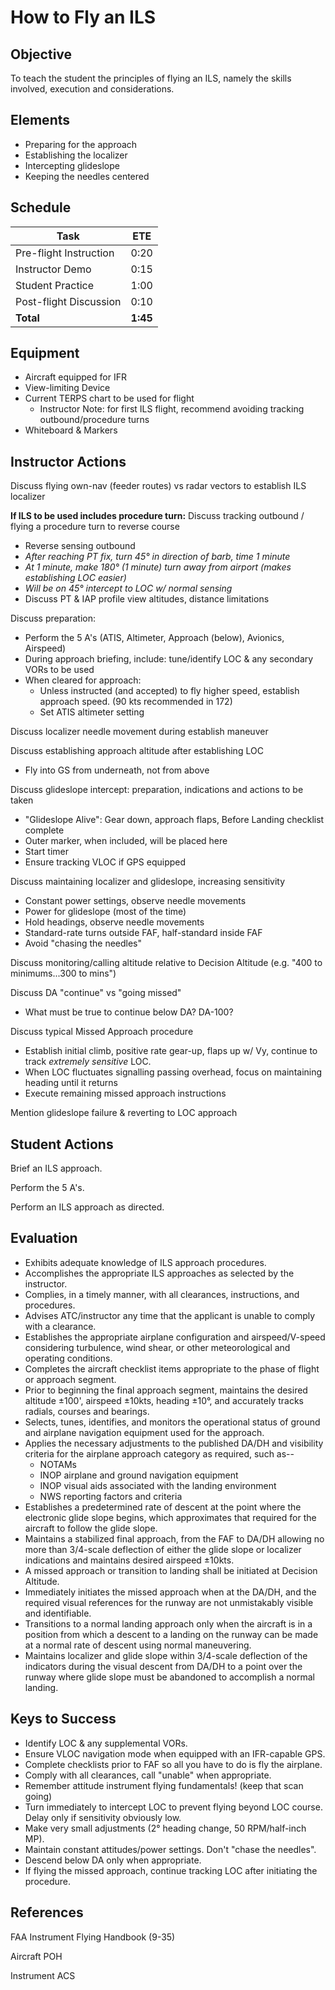 # How to Fly an ILS

## Objective
To teach the student the principles of flying an ILS, namely the skills involved, execution and considerations.

## Elements
- Preparing for the approach
- Establishing the localizer
- Intercepting glideslope
- Keeping the needles centered

## Schedule

| Task | ETE |
| ---- | --- |
| Pre-flight Instruction | 0:20 |
| Instructor Demo | 0:15 |
| Student Practice | 1:00 |
| Post-flight Discussion | 0:10 |
| **Total** | **1:45** |

## Equipment
- Aircraft equipped for IFR
- View-limiting Device
- Current TERPS chart to be used for flight
    - Instructor Note: for first ILS flight, recommend avoiding tracking outbound/procedure turns
- Whiteboard & Markers

## Instructor Actions
Discuss flying own-nav (feeder routes) vs radar vectors to establish ILS localizer

**If ILS to be used includes procedure turn:** Discuss tracking outbound / flying a procedure turn to reverse course
- Reverse sensing outbound
- _After reaching PT fix, turn 45° in direction of barb, time 1 minute_
- _At 1 minute, make 180° (1 minute) turn away from airport (makes establishing LOC easier)_
- _Will be on 45° intercept to LOC w/ normal sensing_
- Discuss PT & IAP profile view altitudes, distance limitations

Discuss preparation:
- Perform the 5 A's (ATIS, Altimeter, Approach (below), Avionics, Airspeed)
- During approach briefing, include: tune/identify LOC & any secondary VORs to be used
- When cleared for approach:
    - Unless instructed (and accepted) to fly higher speed, establish approach speed. (90 kts recommended in 172)
    - Set ATIS altimeter setting

Discuss localizer needle movement during establish maneuver

Discuss establishing approach altitude after establishing LOC
- Fly into GS from underneath, not from above

Discuss glideslope intercept: preparation, indications and actions to be taken
- "Glideslope Alive": Gear down, approach flaps, Before Landing checklist complete
- Outer marker, when included, will be placed here
- Start timer
- Ensure tracking VLOC if GPS equipped

Discuss maintaining localizer and glideslope, increasing sensitivity
- Constant power settings, observe needle movements
- Power for glideslope (most of the time)
- Hold headings, observe needle movements
- Standard-rate turns outside FAF, half-standard inside FAF
- Avoid "chasing the needles"

Discuss monitoring/calling altitude relative to Decision Altitude (e.g. "400 to minimums...300 to mins")

Discuss DA "continue" vs "going missed"
- What must be true to continue below DA? DA-100?

Discuss typical Missed Approach procedure
- Establish initial climb, positive rate gear-up, flaps up w/ Vy, continue to track _extremely sensitive_ LOC.
- When LOC fluctuates signalling passing overhead, focus on maintaining heading until it returns
- Execute remaining missed approach instructions

Mention glideslope failure & reverting to LOC approach

## Student Actions

Brief an ILS approach.

Perform the 5 A's.

Perform an ILS approach as directed.

## Evaluation

- Exhibits adequate knowledge of ILS approach procedures.
- Accomplishes the appropriate ILS approaches as selected by the instructor.
- Complies, in a timely manner, with all clearances, instructions, and procedures.
- Advises ATC/instructor any time that the applicant is unable to comply with a clearance.
- Establishes the appropriate airplane configuration and airspeed/V-speed considering turbulence, wind shear, or other meteorological and operating conditions.
- Completes the aircraft checklist items appropriate to the phase of flight or approach segment.
- Prior to beginning the final approach segment, maintains the desired altitude ±100', airspeed ±10kts, heading ±10°, and accurately tracks radials, courses and bearings.
- Selects, tunes, identifies, and monitors the operational status of ground and airplane navigation equipment used for the approach.
- Applies the necessary adjustments to the published DA/DH and visibility criteria for the airplane approach category as required, such as--
    - NOTAMs
    - INOP airplane and ground navigation equipment
    - INOP visual aids associated with the landing environment
    - NWS reporting factors and criteria
- Establishes a predetermined rate of descent at the point where the electronic glide slope begins, which approximates that required for the aircraft to follow the glide slope.
- Maintains a stabilized final approach, from the FAF to DA/DH allowing no more than 3/4-scale deflection of either the glide slope or localizer indications and maintains desired airspeed ±10kts.
- A missed approach or transition to landing shall be initiated at Decision Altitude.
- Immediately initiates the missed approach when at the DA/DH, and the required visual references for the runway are not unmistakably visible and identifiable.
- Transitions to a normal landing approach only when the aircraft is in a position from which a descent to a landing on the runway can be made at a normal rate of descent using normal maneuvering.
- Maintains localizer and glide slope within 3/4-scale deflection of the indicators during the visual descent from DA/DH to a point over the runway where glide slope must be abandoned to accomplish a normal landing.

## Keys to Success
- Identify LOC & any supplemental VORs.
- Ensure VLOC navigation mode when equipped with an IFR-capable GPS.
- Complete checklists prior to FAF so all you have to do is fly the airplane.
- Comply with all clearances, call "unable" when appropriate.
- Remember attitude instrument flying fundamentals! (keep that scan going)
- Turn immediately to intercept LOC to prevent flying beyond LOC course. Delay only if sensitivity obviously low.
- Make very small adjustments (2° heading change, 50 RPM/half-inch MP).
- Maintain constant attitudes/power settings. Don't "chase the needles".
- Descend below DA only when appropriate.
- If flying the missed approach, continue tracking LOC after initiating the procedure.

## References

FAA Instrument Flying Handbook (9-35)

Aircraft POH

Instrument ACS